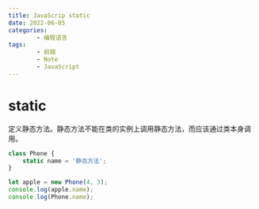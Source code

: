 ```yaml
---
title: JavaScrip static
date: 2022-06-05
categories:
        - 编程语言
tags:
        - 前端
        - Note
        - JavaScript
---
```


# static

定义静态方法。静态方法不能在类的实例上调用静态方法，而应该通过类本身调用。

```js
class Phone {
	static name = '静态方法';
}

let apple = new Phone(4, 3);
console.log(apple.name);
console.log(Phone.name);
```
